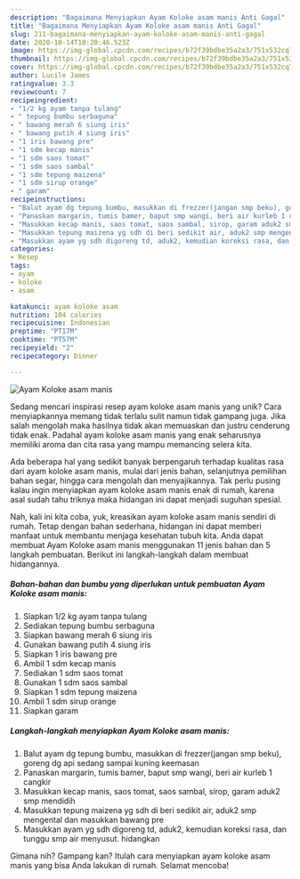 ```yaml
---
description: "Bagaimana Menyiapkan Ayam Koloke asam manis Anti Gagal"
title: "Bagaimana Menyiapkan Ayam Koloke asam manis Anti Gagal"
slug: 211-bagaimana-menyiapkan-ayam-koloke-asam-manis-anti-gagal
date: 2020-10-14T10:20:46.523Z
image: https://img-global.cpcdn.com/recipes/b72f39bdbe35a2a3/751x532cq70/ayam-koloke-asam-manis-foto-resep-utama.jpg
thumbnail: https://img-global.cpcdn.com/recipes/b72f39bdbe35a2a3/751x532cq70/ayam-koloke-asam-manis-foto-resep-utama.jpg
cover: https://img-global.cpcdn.com/recipes/b72f39bdbe35a2a3/751x532cq70/ayam-koloke-asam-manis-foto-resep-utama.jpg
author: Lucile James
ratingvalue: 3.3
reviewcount: 7
recipeingredient:
- "1/2 kg ayam tanpa tulang"
- " tepung bumbu serbaguna"
- " bawang merah 6 siung iris"
- " bawang putih 4 siung iris"
- "1 iris bawang pre"
- "1 sdm kecap manis"
- "1 sdm saos tomat"
- "1 sdm saos sambal"
- "1 sdm tepung maizena"
- "1 sdm sirup orange"
- " garam"
recipeinstructions:
- "Balut ayam dg tepung bumbu, masukkan di frezzer(jangan smp beku), goreng dg api sedang sampai kuning keemasan"
- "Panaskan margarin, tumis bamer, baput smp wangi, beri air kurleb 1 cangkir"
- "Masukkan kecap manis, saos tomat, saos sambal, sirop, garam aduk2 smp mendidih"
- "Masukkan tepung maizena yg sdh di beri sedikit air, aduk2 smp mengental dan masukkan bawang pre"
- "Masukkan ayam yg sdh digoreng td, aduk2, kemudian koreksi rasa, dan tunggu smp air menyusut. hidangkan"
categories:
- Resep
tags:
- ayam
- koloke
- asam

katakunci: ayam koloke asam 
nutrition: 104 calories
recipecuisine: Indonesian
preptime: "PT17M"
cooktime: "PT57M"
recipeyield: "2"
recipecategory: Dinner

---
```



![Ayam Koloke asam manis](https://img-global.cpcdn.com/recipes/b72f39bdbe35a2a3/751x532cq70/ayam-koloke-asam-manis-foto-resep-utama.jpg)

Sedang mencari inspirasi resep ayam koloke asam manis yang unik? Cara menyiapkannya memang tidak terlalu sulit namun tidak gampang juga. Jika salah mengolah maka hasilnya tidak akan memuaskan dan justru cenderung tidak enak. Padahal ayam koloke asam manis yang enak seharusnya memiliki aroma dan cita rasa yang mampu memancing selera kita.

Ada beberapa hal yang sedikit banyak berpengaruh terhadap kualitas rasa dari ayam koloke asam manis, mulai dari jenis bahan, selanjutnya pemilihan bahan segar, hingga cara mengolah dan menyajikannya. Tak perlu pusing kalau ingin menyiapkan ayam koloke asam manis enak di rumah, karena asal sudah tahu triknya maka hidangan ini dapat menjadi suguhan spesial.




Nah, kali ini kita coba, yuk, kreasikan ayam koloke asam manis sendiri di rumah. Tetap dengan bahan sederhana, hidangan ini dapat memberi manfaat untuk membantu menjaga kesehatan tubuh kita. Anda dapat membuat Ayam Koloke asam manis menggunakan 11 jenis bahan dan 5 langkah pembuatan. Berikut ini langkah-langkah dalam membuat hidangannya.

<!--inarticleads1-->

##### Bahan-bahan dan bumbu yang diperlukan untuk pembuatan Ayam Koloke asam manis:

1. Siapkan 1/2 kg ayam tanpa tulang
1. Sediakan  tepung bumbu serbaguna
1. Siapkan  bawang merah 6 siung iris
1. Gunakan  bawang putih 4 siung iris
1. Siapkan 1 iris bawang pre
1. Ambil 1 sdm kecap manis
1. Sediakan 1 sdm saos tomat
1. Gunakan 1 sdm saos sambal
1. Siapkan 1 sdm tepung maizena
1. Ambil 1 sdm sirup orange
1. Siapkan  garam




<!--inarticleads2-->

##### Langkah-langkah menyiapkan Ayam Koloke asam manis:

1. Balut ayam dg tepung bumbu, masukkan di frezzer(jangan smp beku), goreng dg api sedang sampai kuning keemasan
1. Panaskan margarin, tumis bamer, baput smp wangi, beri air kurleb 1 cangkir
1. Masukkan kecap manis, saos tomat, saos sambal, sirop, garam aduk2 smp mendidih
1. Masukkan tepung maizena yg sdh di beri sedikit air, aduk2 smp mengental dan masukkan bawang pre
1. Masukkan ayam yg sdh digoreng td, aduk2, kemudian koreksi rasa, dan tunggu smp air menyusut. hidangkan




Gimana nih? Gampang kan? Itulah cara menyiapkan ayam koloke asam manis yang bisa Anda lakukan di rumah. Selamat mencoba!
